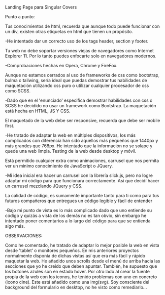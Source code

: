 Landing Page para Singular Covers

Punto a punto:

Tus conocimientos de html, recuerda que aunque todo puede funcionar con un div, existen otras etiquetas en html que tienen un propósito.

-He intentado dar un correcto uso de los tags header, section y footer.

Tu web no debe soportar versiones viejas de navegadores como Internet Explorer 11. Por lo tanto puedes enfocarte solo en navegadores modernos.

-Comprobaciones hechas en Opera, Chrome y FireFox.

Aunque no estamos cerrados al uso de frameworks de css como bootstrap, bulma o tailwing, sería ideal que puedas demostrar tus habilidades de maquetación utilizando css puro o utilizar cualquier procesador de css como SCSS.

-Dado que en el 'enunciado' especifica demostrar habilidades con css o SCSS he decidido no usar un framework como Bootstrap. La maquetación está hecha en HTML, JS Y CSS.

El maquetado de la web debe ser responsive, recuerda que debe ser mobile first.

-He tratado de adaptar la web en múltiples dispositivos, los más complicados con diferencia han sido aquellos más pequeños que 1440px y más grandes que 768px. He intentado que la información no se solape y quede una web limpia.
Testing de la web desde desktop y móvil.

Está permitido cualquier extra como animaciones, carrusel que nos permita ver un mínimo conocimiento de JavaScript o JQuery.

-Mi idea inicial era hacer un carrusel con la librería slick.js, pero no logre adaptar mi código para que funcionara correctamente. Así que decidí hacer un carrusel mezclando JQuery y CSS.

La calidad de código, es sumamente importante tanto para ti como para tus futuros compañeros que entregues un código legible y fácil de entender

-Bajo mi punto de vista es lo más complicado dado que uno entiende su código y quizás  a vista de los demás no es tan obvio, sin embargo he intentado poner comentarios a lo largo del código para que se entienda algo más.

OBSERVACIONES:

Como he comentado, he tratado de adaptar lo mejor posible la web en vista desde 'tablet' o monitores pequeños. En mis anteriores proyectos normalmente disponía de dichas vistas así que era más fácil y rápido maquetar la web.
He añadido unos scrolls desde el menú de arriba hacia las secciones que yo he creído que deben apuntar.
También, he supuesto que los botones azules son en estado hover.
Por otro lado al crear la fuente propia de la web con los iconos, he tenido problemas con uno en concreto (icono cine). Este está añadido como una img(svg).
Soy consciente del background del formulario en desktop, no he visto como remediarlo...


